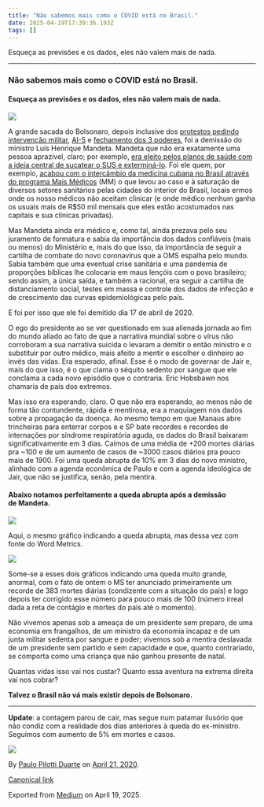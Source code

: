 ```yaml
---
title: "Não sabemos mais como o COVID está no Brasil."
date: 2025-04-19T17:39:36.193Z
tags: []
---
```


Esqueça as previsões e os dados, eles não valem mais de nada.

* * *

### Não sabemos mais como o COVID está no Brasil.

#### Esqueça as previsões e os dados, eles não valem mais de nada.

![](https://cdn-images-1.medium.com/max/1200/1*6k9TfksIfBvW-9tcfqKgDw.jpeg)

A grande sacada do Bolsonaro, depois inclusive dos [protestos pedindo intervenção militar](https://brasil.elpais.com/politica/2020-04-19/bolsonaro-endossa-ato-pro-intervencao-militar-e-provoca-reacao-de-maia-stf-e-governadores.html), [AI-5](https://istoe.com.br/video-manifestacao-a-favor-de-bolsonaro-termina-em-confusao-em-porto-alegre/) e [fechamento dos 3 poderes](https://oglobo.globo.com/brasil/jornalistas-fotografo-sao-agredidos-em-manifestacoes-favor-de-intervencao-militar-em-brasilia-porto-alegre-24383527), foi a demissão do ministro Luís Henrique Mandeta. Mandeta que não era exatamente uma pessoa aprazível, claro; por exemplo, [era eleito pelos planos de saúde com a ideia central de sucatear o SUS e exterminá-lo](http://gazetatrabalhista.com.br/mandetta-e-o-futuro-do-sistema-unico-de-saude/). Foi ele quem, por exemplo, [acabou com o intercâmbio da medicina cubana no Brasil através do programa Mais Médicos](https://brasil.elpais.com/brasil/2019/02/06/politica/1549465717_978725.html) (MM) o que levou ao caso e à saturação de diversos setores sanitários pelas cidades do interior do Brasil, locais ermos onde os nosso médicos não aceitam clinicar (e onde médico nenhum ganha os usuais mais de R$50 mil mensais que eles estão acostumados nas capitais e sua clínicas privadas).

Mas Mandeta ainda era médico e, como tal, ainda prezava pelo seu juramento de formatura e sabia da importância dos dados confiáveis (mais ou menos) do Ministério e, mais do que isso, da importância de seguir a cartilha de combate do novo coronavírus que a OMS espalha pelo mundo. Sabia também que uma eventual crise sanitária e uma pandemia de proporções bíblicas lhe colocaria em maus lençóis com o povo brasileiro; sendo assim, a única saída, e também a racional, era seguir a cartilha de distanciamento social, testes em massa e controle dos dados de infecção e de crescimento das curvas epidemiológicas pelo país.

E foi por isso que ele foi demitido dia 17 de abril de 2020.

O ego do presidente ao se ver questionado em sua alienada jornada ao fim do mundo aliado ao fato de que a narrativa mundial sobre o vírus não corroboram a sua narrativa suicida o levaram a demitir o então ministro e o substituir por outro médico, mais afeito a mentir e escolher o dinheiro ao invés das vidas. Era esperado, afinal. Esse é o modo de governar de Jair e, mais do que isso, é o que clama o séquito sedento por sangue que ele conclama a cada novo episódio que o contraria. Eric Hobsbawn nos chamaria de país dos extremos.

Mas isso era esperando, claro. O que não era esperando, ao menos não de forma tão contundente, rápida e mentirosa, era a maquiagem nos dados sobre a propagação da doença. Ao mesmo tempo em que Manaus abre trincheiras para enterrar corpos e e SP bate recordes e recordes de internações por síndrome respiratória aguda, os dados do Brasil baixaram significativamente em 3 dias. Caímos de uma média de +200 mortes diárias pra ~100 e de um aumento de casos de ~3000 casos diários pra pouco mais de 1900. Foi uma queda abrupta de 10% em 3 dias do novo ministro, alinhado com a agenda econômica de Paulo e com a agenda ideológica de Jair, que não se justifica, senão, pela mentira.

#### Abaixo notamos perfeitamente a queda abrupta após a demissão de Mandeta.

![](https://cdn-images-1.medium.com/max/800/0*hh5CaD5TAIj3h5ZT.png)

Aqui, o mesmo gráfico indicando a queda abrupta, mas dessa vez com fonte do Word Metrics.

![](https://cdn-images-1.medium.com/max/800/0*Cv_zeBqu28TaePTW)

Some-se a esses dois gráficos indicando uma queda muito grande, anormal, com o fato de ontem o MS ter anunciado primeiramente um recorde de 383 mortes diárias (condizente com a situação do país) e logo depois ter corrigido esse número para pouco mais de 100 (número irreal dada a reta de contágio e mortes do país até o momento).

Não vivemos apenas sob a ameaça de um presidente sem preparo, de uma economia em frangalhos, de um ministro da economia incapaz e de um junta militar sedenta por sangue e poder; vivemos sob a mentira deslavada de um presidente sem partido e sem capacidade e que, quanto contrariado, se comporta como uma criança que não ganhou presente de natal.

Quantas vidas isso vai nos custar? Quanto essa aventura na extrema direita vai nos cobrar?

**Talvez o Brasil não vá mais existir depois de Bolsonaro.**

* * *

**Update**: a contagem parou de cair, mas segue num patamar ilusório que não condiz com a realidade dos dias anteriores à queda do ex-ministro. Seguimos com aumento de 5% em mortes e casos.

![](https://cdn-images-1.medium.com/max/800/1*DptZMHcoO_tuyIyY0CD7eQ.png)

By [Paulo Pilotti Duarte](https://medium.com/@paulopilotti) on [April 21, 2020](https://medium.com/p/78759d82a62d).

[Canonical link](https://medium.com/@paulopilotti/n%C3%A3o-sabemos-mais-como-o-covid-est%C3%A1-no-brasil-78759d82a62d)

Exported from [Medium](https://medium.com) on April 19, 2025.